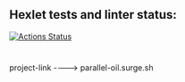 #
## Hexlet tests and linter status:
[![Actions Status](https://github.com/P0p0vKirill/layout-designer-project-58/actions/workflows/hexlet-check.yml/badge.svg)](https://github.com/P0p0vKirill/layout-designer-project-58/actions)
#
project-link ----> parallel-oil.surge.sh
